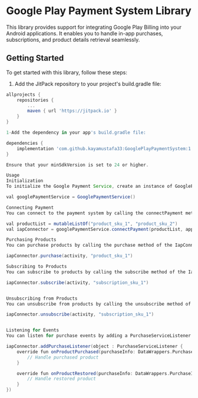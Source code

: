 # Google Play Payment System Library

This library provides support for integrating Google Play Billing into your Android applications. It enables you to handle in-app purchases, subscriptions, and product details retrieval seamlessly.

## Getting Started

To get started with this library, follow these steps:

1. Add the JitPack repository to your project's build.gradle file:

```gradle
allprojects {
    repositories {
        ...
        maven { url 'https://jitpack.io' }
    }
}

1-Add the dependency in your app's build.gradle file:

dependencies {
    implementation 'com.github.kayamustafa33:GooglePlayPaymentSystem:1.0'
}

Ensure that your minSdkVersion is set to 24 or higher.

Usage
Initialization
To initialize the Google Payment Service, create an instance of GooglePaymentService:

val googlePaymentService = GooglePaymentService()

Connecting Payment
You can connect to the payment system by calling the connectPayment method, passing the list of product SKUs and the application context:

val productList = mutableListOf("product_sku_1", "product_sku_2")
val iapConnector = googlePaymentService.connectPayment(productList, applicationContext)

Purchasing Products
You can purchase products by calling the purchase method of the IapConnector:

iapConnector.purchase(activity, "product_sku_1")

Subscribing to Products
You can subscribe to products by calling the subscribe method of the IapConnector:

iapConnector.subscribe(activity, "subscription_sku_1")


Unsubscribing from Products
You can unsubscribe from products by calling the unsubscribe method of the IapConnector:

iapConnector.unsubscribe(activity, "subscription_sku_1")


Listening for Events
You can listen for purchase events by adding a PurchaseServiceListener to the IapConnector:

iapConnector.addPurchaseListener(object : PurchaseServiceListener {
    override fun onProductPurchased(purchaseInfo: DataWrappers.PurchaseInfo) {
        // Handle purchased product
    }

    override fun onProductRestored(purchaseInfo: DataWrappers.PurchaseInfo) {
        // Handle restored product
    }
})



